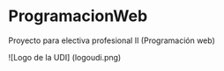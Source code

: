 # ProgramacionWeb
Proyecto para electiva profesional II (Programación web)

![Logo de la UDI] (logoudi.png)

